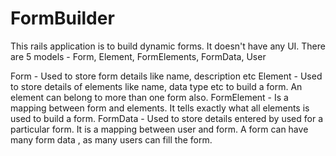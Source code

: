 # FormBuilder
This rails application is to build dynamic forms. It doesn't have any UI.
There are 5 models - Form, Element, FormElements, FormData, User

Form - Used to store form details like name, description etc
Element - Used to store details of elements like name, data type etc to build a form. An element can belong to more than one form also. 
FormElement - Is a mapping between form and elements. It tells exactly what all elements is used to build a form.
FormData - Used to store details entered by used for a particular form. It is a mapping between user and form.
           A form can have many form data , as many users can fill the form.
           
